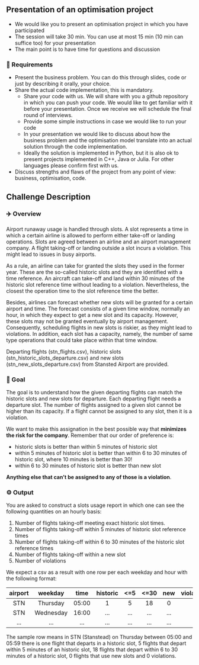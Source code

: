 ## Presentation of an optimisation project

- We would like you to present an optimisation project in which you have participated
- The session will take 30 min. You can use at most 15 min (10 min can suffice too) for your presentation
- The main point is to have time for questions and discussion

### :muscle: Requirements

- Present the business problem. You can do this through slides, code or just by describing it orally, your choice.
- Share the actual code implementation, this is mandatory. 
    - Share your code with us. We will share with you a github repository in which you can push your code. We would like to get familiar with it before your presentation. Once we receive we will schedule the final round of interviews. 
    - Provide some simple instructions in case we would like to run your code
    - In your presentation we would like to discuss about how the business problem and the optimisation model translate into an actual solution through the code implementation.
    - Ideally the solution is implemented in Python, but it is also ok to present projects implemented in C++, Java or Julia. For other languages please confirm first with us.
- Discuss strengths and flaws of the project from any point of view: business, optimisation, code.



## Challenge Description

### :airplane: Overview

Airport runaway usage is handled through slots. A slot represents a time in which a certain airline is allowed to perform either take-off or landing operations. Slots are agreed between an airline and an airport management company. A flight taking-off or landing outside a slot incurs a violation. This might lead to issues in busy airports.

As a rule, an airline can take for granted the slots they used in the former year. These are the so-called historic slots and they are identified with a time reference. An aircraft can take-off and land within 30 minutes of the historic slot reference time without leading to a violation. Nevertheless, the closest the operation time to the slot reference time the better. 

Besides, airlines can forecast whether new slots will be granted for a certain airport and time. The forecast consists of a given time window, normally an hour, in which they expect to get a new slot and its capacity. However, these slots may not be granted eventually by airport management. Consequently, scheduling flights in new slots is riskier, as they might lead to violations. In addition, each slot has a capacity, namely, the number of same type operations that could take place within that time window.

Departing flights (stn_flights.csv), historic slots (stn_historic_slots_departure.csv) and new slots (stn_new_slots_departure.csv) from Stansted Airport are provided.


### :rocket: Goal

The goal is to understand how the given departing flights can match the historic slots and new slots for departure. Each departing flight needs a departure slot. The number of flights assigned to a given slot cannot be higher than its capacity. If a flight cannot be assigned to any slot, then it is a violation.

We want to make this assignation in the best possible way that <b>minimizes the risk for the company</b>. Remember that our order of preference is:
- historic slots is better than within 5 minutes of historic slot
- within 5 minutes of historic slot is better than within 6 to 30 minutes of historic slot, where 10 minutes is better than 30!
- within 6 to 30 minutes of historic slot is better than new slot

<b>Anything else that can’t be assigned to any of those is a violation</b>.


### :gear: Output

You are asked to construct a slots usage report in which one can see the following quantities on an hourly basis:

1. Number of flights taking-off meeting exact historic slot times.
2. Number of flights taking-off within 5 minutes of historic slot reference times
3. Number of flights taking-off within 6 to 30 minutes of the historic slot reference times
4. Number of flights taking-off within a new slot
5. Number of violations

We expect a csv as a result with one row per each weekday and hour with the following format:

airport | weekday | time | historic | <=5 | <=30 | new | violations
:---: | :---: | :---: | :---: | :---: | :---: | :---: | :---:
STN | Thursday | 05:00 | 1 | 5 | 18 | 0 | 0
STN | Wednesday | 16:00 | ... | ... | ... | ... | ...
... | ... | ... | ... | ... | ... | ... | ...

The sample row means in STN (Stanstead) on Thursday between 05:00 and 05:59 there is one flight that departs in a historic slot, 5 flights that depart within 5 minutes of an historic slot, 18 flights that depart within 6 to 30 minutes of a historic slot, 0 flights that use new slots and 0 violations.

